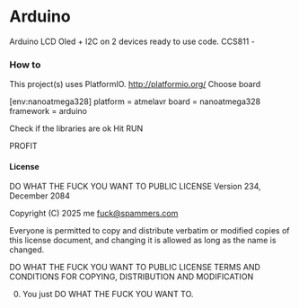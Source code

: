 # Arduino

Arduino LCD Oled + I2C on 2 devices ready to use code.
CCS811 - 

### How to

This project(s) uses PlatformIO. http://platformio.org/
Choose board 

[env:nanoatmega328]
platform = atmelavr
board = nanoatmega328
framework = arduino

Check if the libraries are ok
Hit RUN

PROFIT

#### License

DO WHAT THE FUCK YOU WANT TO PUBLIC LICENSE
                    Version 234, December 2084

 Copyright (C) 2025 me <fuck@spammers.com>

 Everyone is permitted to copy and distribute verbatim or modified
 copies of this license document, and changing it is allowed as long
 as the name is changed.

DO WHAT THE FUCK YOU WANT TO PUBLIC LICENSE
TERMS AND CONDITIONS FOR COPYING, DISTRIBUTION AND MODIFICATION

0. You just DO WHAT THE FUCK YOU WANT TO.
